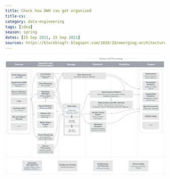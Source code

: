 ```yaml
---
title: Check how DWH can get organised
title-cs: 
category: data-engineering
tags: [idea]
season: spring
dates: [15 Sep 2021, 15 Sep 2021]
sources: https://blockblogfr.blogspot.com/2020/10/emerging-architectures-for-modern-data.html
---
```


![](../../assets/src/modern-data-infrastructure.png)